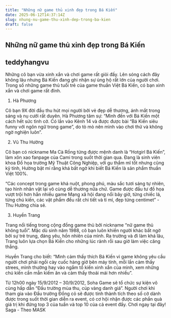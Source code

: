 ```yaml
---
title: "Những nữ game thủ xinh đẹp trong Bá Kiến"
date: 2025-06-12T14:37:14Z
slug: nhung-nu-game-thu-xinh-dep-trong-ba-kien
draft: false
---
```


## Những nữ game thủ xinh đẹp trong Bá Kiến

## teddyhangvu

Những cô bạn vừa xinh xắn và chơi game rất giỏi đấy.
Lên sóng cách đây không lâu nhưng Bá Kiến đang ghi nhận sự ủng hộ rất lớn của người chơi. Trong số những game thủ tuổi trẻ của game thuần Việt Bá Kiến, có bạn xinh xắn và chơi game rất đỉnh.
 
1. Hà Phương
 
Cô bạn 9X đời đầu thu hút mọi người bởi vẻ đẹp dễ thương, ánh mắt trong sáng và nụ cưới rất duyên. Hà Phương tâm sự: “Mình đến với Bá Kiến một cách hết sức tình cờ. Có lần vào Kênh 14 và được được bài “Bá Kiến siêu funny với ngôn ngữ trong game”, do tò mò nên mình vào chơi thử và không ngờ nghiện luôn”.
 
 




 
2. Vũ Thu Hường
 
Cô bạn có nickname Ma Cà Rồng từng được mệnh danh là “Hotgirl Bá Kiến”, làm xôn xao fanpage của Cami trong suốt thời gian qua. Đang là sinh viên khoa Đồ họa trường Mỹ Thuật Công Nghiệp, với gu thẩm mĩ tốt nhưng cũng kỹ tính, Hường bật mí rằng khá bất ngờ khi biết Bá Kiến là sản phẩm thuần Việt 100%.
 
“Các concept trong game khá nuột, phong phú, màu sắc tươi sáng tự nhiên, tạo hình nhân vật lại vô cùng dễ thương nữa chứ. Game được đầu tư đồ họa vượt trội hơn hẳn nhiều game Mạng xã hội đang nổi bây giờ, từng chiếc lá, từng chú kiến, các vật phẩm đều rất chi tiết và tỉ mỉ, đẹp từng centimet” - Thu Hường chia sẻ.
 

 



 
3. Huyền Trang
 
Trang nổi tiếng trong cộng đồng game thủ bởi nickname “nữ game thủ không tuổi”. Mặc dù sinh năm 1988, cô bạn luôn khiến người khác bất ngờ bởi sự trẻ trung, đáng yêu, hồn nhiên của mình. Ra trường và đi làm khá lâu, Trang luôn lựa chọn Bá Kiến cho những lúc rảnh rỗi sau giờ làm việc căng thẳng.
 
Huyền Trang cho biết: “Mình cảm thấy thích Bá Kiến vì game không yêu cầu người chơi phải ngồi cày cuốc hàng giờ bên máy tính, mỗi lần cảm thấy strees, mình thường hay vào ngắm tổ kiến xinh xắn của mình, xem những chú kiến cần mẫn kiếm ăn và cảm thấy thoải mái hơn nhiều”.
 





  
Từ 12h00 ngày 15/9/2012 – 30/9/2012, Soha Game sẽ tổ chức sự kiện vô cùng hấp dẫn “Đấu trường mùa thu, cúp vàng danh giá”. Người chơi khi tham gia vào Đấu trường Đồng cỏ sẽ được tính thành tích theo số cờ dành được trong suốt thời gian diễn ra event, có cơ hội nhận được các phần quà giá trị khi đứng top 3 của tuần và top 10 của cả event đấy.
Chơi ngay tại đây!
Saga - Theo MASK